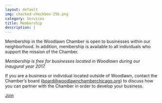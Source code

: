 ```yaml
---
layout: default
img: checked-checkbox-256.png
category: Services
title: Membership
description: |
---
```

  Membership in the Woodlawn Chamber is open to businesses within our neighborhood. In addition, membership is available to all individuals who support the mission of the Chamber.
  
  *Membership is free for businesses located in Woodlawn during our inaugural year 2017.*
  
  If you are a business or individual located outside of Woodlawn, contact the Chamber’s board (board@woodlawnchamberchicago.org) to discuss how you can partner with the Chamber in order to develop your business.
  
  <a href="https://woodlawnchamberchicago.wufoo.com/forms/m1l033ds0fnmvwv/" class="btn btn-primary btn-lg"><i class="fa fa-check-square fa-fw"></i> <span class="network-name">Join</span></a>
  
  
  